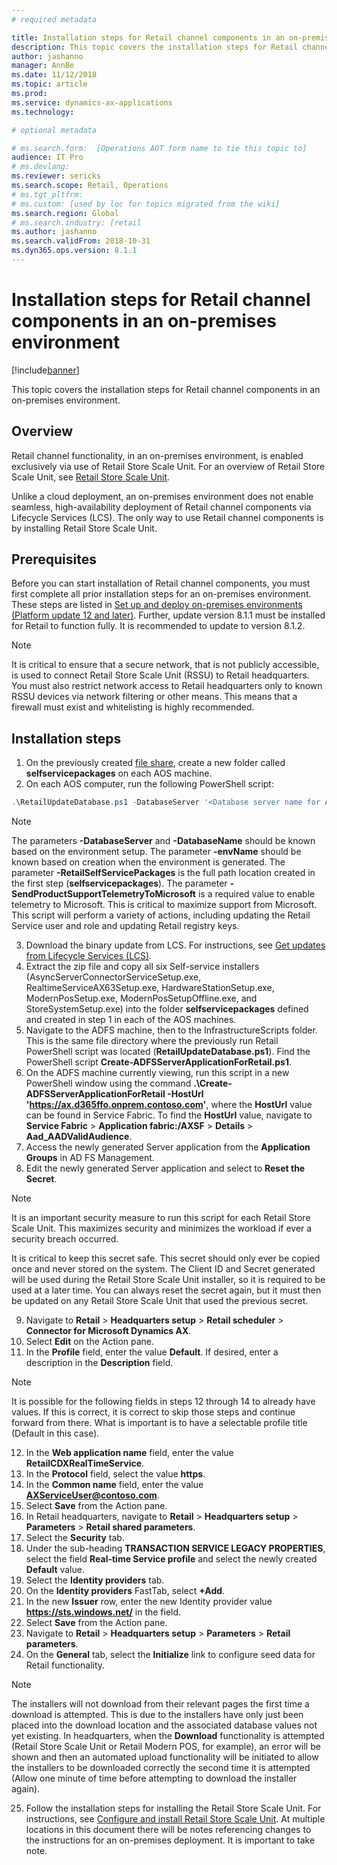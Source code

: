 ```yaml
---
# required metadata

title: Installation steps for Retail channel components in an on-premises environment
description: This topic covers the installation steps for Retail channel components in an on-premises environment. 
author: jashanno
manager: AnnBe
ms.date: 11/12/2018
ms.topic: article
ms.prod: 
ms.service: dynamics-ax-applications
ms.technology: 

# optional metadata

# ms.search.form:  [Operations AOT form name to tie this topic to]
audience: IT Pro
# ms.devlang: 
ms.reviewer: sericks
ms.search.scope: Retail, Operations 
# ms.tgt_pltfrm: 
# ms.custom: [used by loc for topics migrated from the wiki]
ms.search.region: Global
# ms.search.industry: [retail
ms.author: jashanno
ms.search.validFrom: 2018-10-31
ms.dyn365.ops.version: 8.1.1
---
```


# Installation steps for Retail channel components in an on-premises environment

[!include[banner](../includes/banner.md)]

This topic covers the installation steps for Retail channel components in an on-premises environment.

## Overview

Retail channel functionality, in an on-premises environment, is enabled exclusively via use of Retail Store Scale Unit. For an overview of Retail Store Scale Unit, see [Retail Store Scale Unit](../../retail/dev-itpro/retail-store-system-begin.md). 

Unlike a cloud deployment, an on-premises environment does not enable seamless, high-availability deployment of Retail channel components via Lifecycle Services (LCS). The only way to use Retail channel components is by installing Retail Store Scale Unit.

## Prerequisites 

Before you can start installation of Retail channel components, you must first complete all prior installation steps for an on-premises environment. These steps are listed in [Set up and deploy on-premises environments (Platform update 12 and later)](setup-deploy-on-premises-pu12.md).  Further, update version 8.1.1 must be installed for Retail to function fully.  It is recommended to update to version 8.1.2.

> [!NOTE]
> It is critical to ensure that a secure network, that is not publicly  accessible, is used to connect Retail Store Scale Unit (RSSU) to Retail headquarters. You must also restrict network access to Retail headquarters only to known RSSU devices via network filtering or other means.  This means that a firewall must exist and whitelisting is highly recommended.

## Installation steps

1.	On the previously created [file share](https://docs.microsoft.com/en-us/dynamics365/unified-operations/dev-itpro/deployment/setup-deploy-on-premises-pu12#setupfile), create a new folder called **selfservicepackages** on each AOS machine.
2.	On each AOS computer, run the following PowerShell script:

```powershell
.\RetailUpdateDatabase.ps1 -DatabaseServer '<Database server name for AOS database>' -DatabaseName '<Database name for AOS database>' -envName '<Environment name>' -RetailSelfServicePackages '<Local path of Retail self-service packages>’ -SendProductSupportTelemetryToMicrosoft
```
> [!NOTE]
> The parameters **-DatabaseServer** and **-DatabaseName** should be known based on the environment setup.
> The parameter **-envName** should be known based on creation when the environment is generated.
> The parameter **-RetailSelfServicePackages** is the full path location created in the first step (**selfservicepackages**).
> The parameter **-SendProductSupportTelemetryToMicrosoft** is a required value to enable telemetry to Microsoft.  This is critical to maximize support from Microsoft.
> This script will perform a variety of actions, including updating the Retail Service user and role and updating Retail registry keys.
  
3.	Download the binary update from LCS. For instructions, see [Get updates from Lifecycle Services (LCS)](../migration-upgrade/download-hotfix-lcs.md).
4.	Extract the zip file and copy all six Self-service installers (AsyncServerConnectorServiceSetup.exe, RealtimeServiceAX63Setup.exe, HardwareStationSetup.exe, ModernPosSetup.exe, ModernPosSetupOffline.exe, and StoreSystemSetup.exe) into the folder **selfservicepackages** defined and created in step 1 in each of the AOS machines.
5.  Navigate to the ADFS machine, then to the InfrastructureScripts folder.  This is the same file directory where the previously run Retail PowerShell script was located (**RetailUpdateDatabase.ps1**).  Find the PowerShell script **Create-ADFSServerApplicationForRetail.ps1**.
6.  On the ADFS machine currently viewing, run this script in a new PowerShell window using the command **.\Create-ADFSServerApplicationForRetail -HostUrl 'https://ax.d365ffo.onprem.contoso.com'**, where the **HostUrl** value can be found in Service Fabric.  To find the **HostUrl** value, navigate to **Service Fabric** &gt; **Application fabric:/AXSF** &gt; **Details** &gt; **Aad_AADValidAudience**.
7.  Access the newly generated Server application from the **Application Groups** in AD FS Management.
8.  Edit the newly generated Server application and select to **Reset the Secret**.

> [!NOTE]
> It is an important security measure to run this script for each Retail Store Scale Unit.  This maximizes security and minimizes the workload if ever a security breach occurred. 
> 
> It is critical to keep this secret safe.  This secret should only ever be copied once and never stored on the system.  The Client ID and Secret generated will be used during the Retail Store Scale Unit installer, so it is required to be used at a later time.  You can always reset the secret again, but it must then be updated on any Retail Store Scale Unit that used the previous secret.

9.  Navigate to **Retail** &gt; **Headquarters setup** &gt; **Retail scheduler** &gt; **Connector for Microsoft Dynamics AX**.
10.  Select **Edit** on the Action pane.
11.  In the **Profile** field, enter the value **Default**.  If desired, enter a description in the **Description** field.

> [!NOTE]
> It is possible for the following fields in steps 12 through 14 to already have values.  If this is correct, it is correct to skip those steps and continue forward from there.  What is important is to have a selectable profile title (Default in this case).

12.  In the  **Web application name** field, enter the value **RetailCDXRealTimeService**.
13.  In the **Protocol** field, select the value **https**.
14.  In the **Common name** field, enter the value **AXServiceUser@contoso.com**.
15.  Select **Save** from the Action pane.
16.  In Retail headquarters, navigate to **Retail** &gt; **Headquarters setup** &gt; **Parameters** &gt; **Retail shared parameters**.
17.  Select the **Security** tab.
18.  Under the sub-heading **TRANSACTION SERVICE LEGACY PROPERTIES**, select the field **Real-time Service profile** and select the newly created **Default** value.
19.  Select the **Identity providers** tab.
20.  On the **Identity providers** FastTab, select **+Add**.
21.  In the new **Issuer** row, enter the new Identity provider value **https://sts.windows.net/** in the field.
22.  Select **Save** from the Action pane.
23.  Navigate to **Retail** &gt; **Headquarters setup** &gt; **Parameters** &gt; **Retail parameters**.
24.  On the **General** tab, select the **Initialize** link to configure seed data for Retail functionality.

> [!NOTE]
> The installers will not download from their relevant pages the first time a download is attempted.  This is due to the installers have only just been placed into the download location and the associated database values not yet existing.  In headquarters, when the **Download** functionality is attempted (Retail Store Scale Unit or Retail Modern POS, for example), an error will be shown and then an automated upload functionality will be initiated to allow the installers to be downloaded correctly the second time it is attempted (Allow one minute of time before attempting to download the installer again).

25.	Follow the installation steps for installing the Retail Store Scale Unit. For instructions, see [Configure and install Retail Store Scale Unit](../../retail/dev-itpro/retail-store-scale-unit-configuration-installation.md).  At multiple locations in this document there will be notes referencing changes to the instructions for an on-premises deployment.  It is important to take note.
